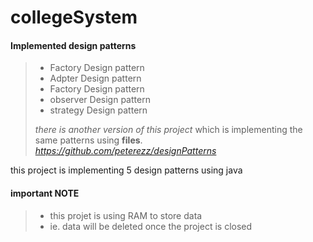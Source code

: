 # collegeSystem
#### Implemented design patterns 
>
> - Factory Design pattern
> - Adpter Design pattern
> - Factory Design pattern
> - observer Design pattern
> - strategy Design pattern
> 
> *there is another version of this project* which is implementing the same patterns using **files**. 
*https://github.com/peterezz/designPatterns*

this project is implementing 5 design patterns using java 
#### important NOTE
>
> - this projet is using RAM to store data 
> - ie. data will be deleted once the project is closed 
> 

